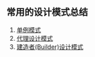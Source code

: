 ## 常用的设计模式总结

1. [单例模式](https://github.com/Sun0630/DesginPattern/blob/master/Singleton/README.md)
2. [代理设计模式](https://sun0630.github.io/2017/07/31/%E4%BB%A3%E7%90%86%E8%AE%BE%E8%AE%A1%E6%A8%A1%E5%BC%8F/)
3. [建造者(Builder)设计模式](https://sun0630.github.io/2017/08/03/Builder(%E5%BB%BA%E9%80%A0%E8%80%85)%E8%AE%BE%E8%AE%A1%E6%A8%A1%E5%BC%8F/)


 